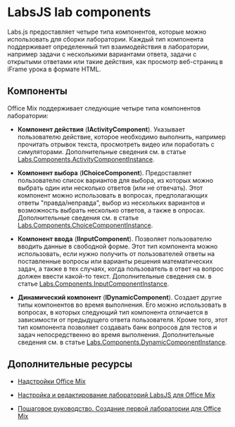 
# <a name="labsjs-lab-components"></a>LabsJS lab components

Labs.js предоставляет четыре типа компонентов, которые можно использовать для сборки лаборатории. Каждый тип компонента поддерживает определенный тип взаимодействия в лаборатории, например задачи с несколькими вариантами ответа, задачи с открытыми ответами или такие действия, как просмотр веб-страниц в iFrame урока в формате HTML.

## <a name="components"></a>Компоненты

Office Mix поддерживает следующие четыре типа компонентов лаборатории: 


-  **Компонент действия** (**IActivityComponent**). Указывает пользователю действие, которое необходимо выполнить, например прочитать отрывок текста, просмотреть видео или поработать с симуляторами. Дополнительные сведения см. в статье [Labs.Components.ActivityComponentInstance](../../../reference/office-mix/labs.components.activitycomponentinstance.md).
    
-  **Компонент выбора** (**IChoiceComponent**). Предоставляет пользователю список вариантов для выбора, из которых можно выбрать один или несколько ответов (или не отвечать). Этот компонент можно использовать в вопросах, предполагающих ответы "правда/неправда", выбор из нескольких вариантов и возможность выбрать несколько ответов, а также в опросах. Дополнительные сведения см. в статье [Labs.Components.ChoiceComponentInstance](../../../reference/office-mix/labs.components.choicecomponentinstance.md).
    
-  **Компонент ввода** (**IInputComponent**). Позволяет пользователю вводить данные в свободной форме. Этот тип компонента можно использовать, если нужно получить от пользователей ответы на поставленные вопросы или варианты решения математических задач, а также в тех случаях, когда пользователь в ответ на вопрос должен ввести какой-то текст. Дополнительные сведения см. в статье [Labs.Components.InputComponentInstance](../../../reference/office-mix/labs.components.inputcomponentinstance.md).
    
-  **Динамический компонент** (**IDynamicComponent**). Создает другие типы компонентов во время выполнения. Его можно использовать в вопросах, в которых следующий тип компонента отличается в зависимости от предыдущего ответа пользователя. Кроме того, этот тип компонента позволяет создавать банк вопросов для тестов и задач непосредственно во время выполнения. Дополнительные сведения см. в статье [Labs.Components.DynamicComponentInstance](../../../reference/office-mix/labs.components.dynamiccomponentinstance.md).
    

## <a name="additional-resources"></a>Дополнительные ресурсы



- [Надстройки Office Mix](../../powerpoint/office-mix/office-mix-add-ins.md)
    
- [Настройка и редактирование лабораторий LabsJS для Office Mix](../../powerpoint/office-mix/configuring-and-editing-labsjs-labs-for-office-mix.md)
    
- [Пошаговое руководство. Создание первой лаборатории для Office Mix](../../powerpoint/office-mix/creating-your-first-lab-for-office-mix.md#walkthrough-creating-your-first-lab-for-office-mix)
    
